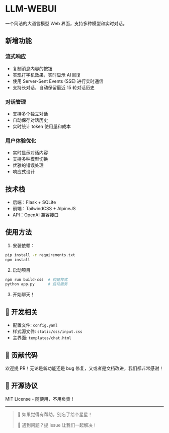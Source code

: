 # LLM-WEBUI

一个简洁的大语言模型 Web 界面，支持多种模型和实时对话。

## 新增功能

### 流式响应
- 复制消息内容的按钮
- 实现打字机效果，实时显示 AI 回复
- 使用 Server-Sent Events (SSE) 进行实时通信
- 支持长对话，自动保留最近 15 轮对话历史

### 对话管理
- 支持多个独立对话
- 自动保存对话历史
- 实时统计 token 使用量和成本

### 用户体验优化
- 实时显示对话内容
- 支持多种模型切换
- 优雅的错误处理
- 响应式设计

## 技术栈

- 后端：Flask + SQLite
- 前端：TailwindCSS + AlpineJS
- API：OpenAI 兼容接口

## 使用方法

1. 安装依赖：

```bash
pip install -r requirements.txt
npm install
```

2. 启动项目

```bash
npm run build-css  # 构建样式
python app.py      # 启动服务
```

3. 开始聊天！

## 🎯 开发相关

- 配置文件: `config.yaml`
- 样式源文件: `static/css/input.css`
- 主界面: `templates/chat.html`

## 🤝 贡献代码

欢迎提 PR！无论是新功能还是 bug 修复，又或者是文档改进，我们都非常感谢！

## 📝 开源协议

MIT License - 随便用，不用负责！

---

> 🌟 如果觉得有帮助，别忘了给个星星！
> 
> 🐛 遇到问题？提 Issue 让我们一起解决！
